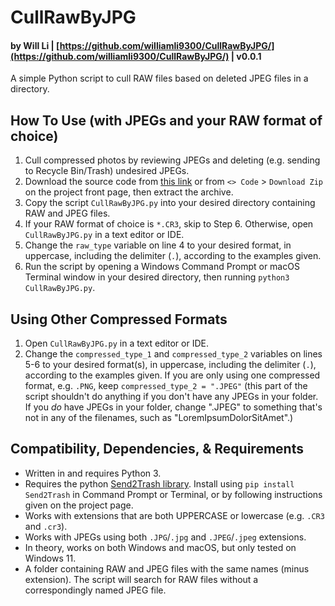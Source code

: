 # CullRawByJPG

#### by Will Li | [https://github.com/williamli9300/CullRawByJPG/](https://github.com/williamli9300/CullRawByJPG/) | v0.0.1

A simple Python script to cull RAW files based on deleted JPEG files in a directory.

## How To Use (with JPEGs and your RAW format of choice)
1. Cull compressed photos by reviewing JPEGs and deleting (e.g. sending to Recycle Bin/Trash) undesired JPEGs.
2. Download the source code from [this link](https://github.com/williamli9300/CullRawByJPG/archive/refs/heads/main.zip) or from `<> Code` > `Download Zip` on the project front page, then extract the archive.
3. Copy the script `CullRawByJPG.py` into your desired directory containing RAW and JPEG files.
4. If your RAW format of choice is `*.CR3`, skip to Step 6. Otherwise, open `CullRawByJPG.py` in a text editor or IDE.
5. Change the `raw_type` variable on line 4 to your desired format, in uppercase, including the delimiter (`.`), according to the examples given.
6. Run the script by opening a Windows Command Prompt or macOS Terminal window in your desired directory, then running `python3 CullRawByJPG.py`.

## Using Other Compressed Formats
1. Open `CullRawByJPG.py` in a text editor or IDE.
2. Change the `compressed_type_1` and `compressed_type_2` variables on lines 5-6 to your desired format(s), in uppercase, including the delimiter (`.`), according to the examples given. If you are only using one compressed format, e.g. `.PNG`, keep `compressed_type_2 = ".JPEG"` (this part of the script shouldn't do anything if you don't have any JPEGs in your folder. If you *do* have JPEGs in your folder, change ".JPEG" to something that's not in any of the filenames, such as "LoremIpsumDolorSitAmet".)

## Compatibility, Dependencies, & Requirements
- Written in and requires Python 3.
- Requires the python [Send2Trash library](https://pypi.org/project/Send2Trash/). Install using `pip install Send2Trash` in Command Prompt or Terminal, or by following instructions given on the project page.
- Works with extensions that are both UPPERCASE or lowercase (e.g. `.CR3` and `.cr3`).
- Works with JPEGs using both `.JPG`/`.jpg` and `.JPEG`/`.jpeg` extensions.
- In theory, works on both Windows and macOS, but only tested on Windows 11.
- A folder containing RAW and JPEG files with the same names (minus extension). The script will search for RAW files without a correspondingly named JPEG file.
